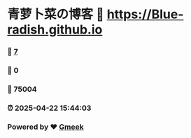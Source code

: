 # 青萝卜菜の博客 :link: https://Blue-radish.github.io 
### :page_facing_up: [7](https://Blue-radish.github.io/tag.html) 
### :speech_balloon: 0 
### :hibiscus: 75004 
### :alarm_clock: 2025-04-22 15:44:03 
### Powered by :heart: [Gmeek](https://github.com/Meekdai/Gmeek)
